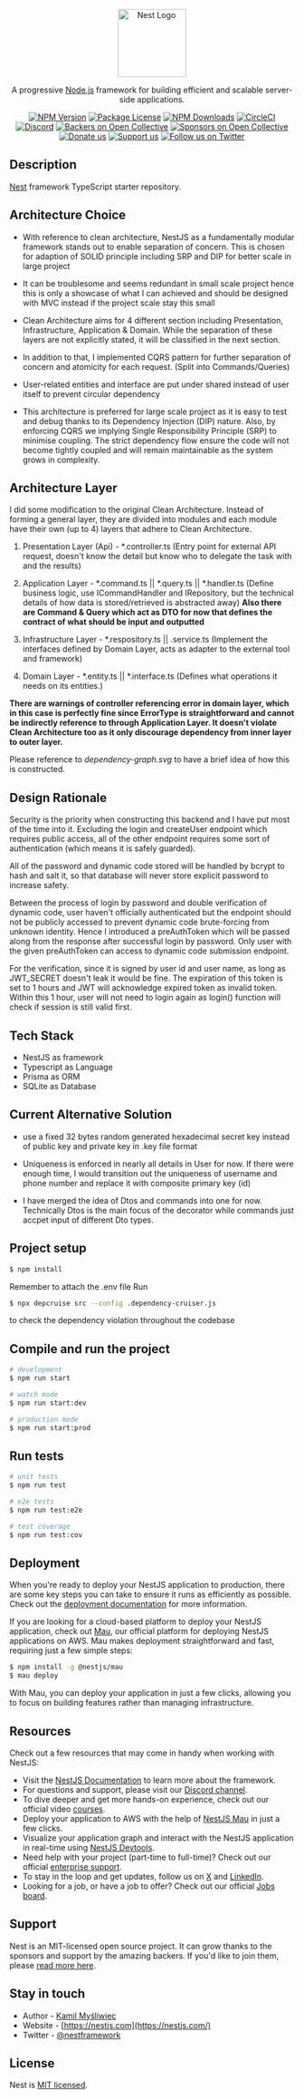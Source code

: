 <p align="center">
  <a href="http://nestjs.com/" target="blank"><img src="https://nestjs.com/img/logo-small.svg" width="120" alt="Nest Logo" /></a>
</p>

[circleci-image]: https://img.shields.io/circleci/build/github/nestjs/nest/master?token=abc123def456
[circleci-url]: https://circleci.com/gh/nestjs/nest

  <p align="center">A progressive <a href="http://nodejs.org" target="_blank">Node.js</a> framework for building efficient and scalable server-side applications.</p>
    <p align="center">
<a href="https://www.npmjs.com/~nestjscore" target="_blank"><img src="https://img.shields.io/npm/v/@nestjs/core.svg" alt="NPM Version" /></a>
<a href="https://www.npmjs.com/~nestjscore" target="_blank"><img src="https://img.shields.io/npm/l/@nestjs/core.svg" alt="Package License" /></a>
<a href="https://www.npmjs.com/~nestjscore" target="_blank"><img src="https://img.shields.io/npm/dm/@nestjs/common.svg" alt="NPM Downloads" /></a>
<a href="https://circleci.com/gh/nestjs/nest" target="_blank"><img src="https://img.shields.io/circleci/build/github/nestjs/nest/master" alt="CircleCI" /></a>
<a href="https://discord.gg/G7Qnnhy" target="_blank"><img src="https://img.shields.io/badge/discord-online-brightgreen.svg" alt="Discord"/></a>
<a href="https://opencollective.com/nest#backer" target="_blank"><img src="https://opencollective.com/nest/backers/badge.svg" alt="Backers on Open Collective" /></a>
<a href="https://opencollective.com/nest#sponsor" target="_blank"><img src="https://opencollective.com/nest/sponsors/badge.svg" alt="Sponsors on Open Collective" /></a>
  <a href="https://paypal.me/kamilmysliwiec" target="_blank"><img src="https://img.shields.io/badge/Donate-PayPal-ff3f59.svg" alt="Donate us"/></a>
    <a href="https://opencollective.com/nest#sponsor"  target="_blank"><img src="https://img.shields.io/badge/Support%20us-Open%20Collective-41B883.svg" alt="Support us"></a>
  <a href="https://twitter.com/nestframework" target="_blank"><img src="https://img.shields.io/twitter/follow/nestframework.svg?style=social&label=Follow" alt="Follow us on Twitter"></a>
</p>
  <!--[![Backers on Open Collective](https://opencollective.com/nest/backers/badge.svg)](https://opencollective.com/nest#backer)
  [![Sponsors on Open Collective](https://opencollective.com/nest/sponsors/badge.svg)](https://opencollective.com/nest#sponsor)-->

## Description

[Nest](https://github.com/nestjs/nest) framework TypeScript starter repository.

## Architecture Choice

- With reference to clean architecture, NestJS as a fundamentally modular framework stands out to enable separation of concern. This is chosen for adaption of SOLID principle including SRP and DIP for better scale in large project

- It can be troublesome and seems redundant in small scale project hence this is only a showcase of what I can achieved and should be designed with MVC instead if the project scale stay this small

- Clean Architecture aims for 4 different section including Presentation, Infrastructure, Application & Domain. While the separation of these layers are not explicitly stated, it will be classified in the next section.

- In addition to that, I implemented CQRS pattern for further separation of concern and atomicity for each request. (Split into Commands/Queries)

- User-related entities and interface are put under shared instead of user itself to prevent circular dependency

- This architecture is preferred for large scale project as it is easy to test and debug thanks to its Dependency Injection (DIP) nature. Also, by enforcing CQRS we implying Single Responsibility Principle (SRP) to minimise coupling. The strict dependency flow ensure the code will not become tightly coupled and will remain maintainable as the system grows in complexity.

## Architecture Layer
I did some modification to the original Clean Architecture. Instead of forming a general layer, they are divided into modules and each module have their own (up to 4) layers that adhere to Clean Architecture.

1. Presentation Layer (Api) - *.controller.ts 
(Entry point for external API request, doesn't know the detail but know who to delegate the task with and the results)

2. Application Layer - *.command.ts || *.query.ts || *.handler.ts
(Define business logic, use ICommandHandler and IRepository, but the technical details of how data is stored/retrieved is abstracted away)
**Also there are Command & Query which act as DTO for now that defines the contract of what should be input and outputted**

3. Infrastructure Layer - *.respository.ts || .service.ts
(Implement the interfaces defined by Domain Layer, acts as adapter to the external tool and framework)

4. Domain Layer - *.entity.ts || *.interface.ts
(Defines what operations it needs on its entities.)

**There are warnings of controller referencing error in domain layer, which in this case is perfectly fine since ErrorType is straightforward and cannot be indirectly reference to through Application Layer. It doesn't violate Clean Architecture too as it only discourage dependency from inner layer to outer layer.**

Please reference to *dependency-graph.svg* to have a brief idea of how this is constructed.

## Design Rationale
Security is the priority when constructing this backend and I have put most of the time into it. Excluding the login and createUser endpoint which requires public access, all of the other endpoint requires some sort of authentication (which means it is safely guarded).

All of the password and dynamic code stored will be handled by bcrypt to hash and salt it, so that database will never store explicit password to increase safety.

Between the process of login by password and double verification of dynamic code, user haven't officially authenticated but the endpoint should not be publicly accessed to prevent dynamic code brute-forcing from unknown identity. Hence I introduced a preAuthToken which will be passed along from the response after successful login by password. Only user with the given preAuthToken can access to dynamic code submission endpoint.

For the verification, since it is signed by user id and user name, as long as JWT_SECRET doesn't leak it would be fine. The expiration of this token is set to 1 hours and JWT will acknowledge expired token as invalid token. Within this 1 hour, user will not need to login again as login() function will check if session is still valid first.

## Tech Stack

- NestJS as framework
- Typescript as Language
- Prisma as ORM
- SQLite as Database

## Current Alternative Solution

- use a fixed 32 bytes random generated hexadecimal secret key instead of public key and private key in .key file format

- Uniqueness is enforced in nearly all details in User for now. If there were enough time, I would transition out the uniqueness of username and phone number and replace it with composite primary key (id)

- I have merged the idea of Dtos and commands into one for now. Technically Dtos is the main focus of the decorator while commands just accpet input of different Dto types.

## Project setup

```bash
$ npm install
```

Remember to attach the .env file
Run 
```bash
$ npx depcruise src --config .dependency-cruiser.js
```
to check the dependency violation throughout the codebase

## Compile and run the project

```bash
# development
$ npm run start

# watch mode
$ npm run start:dev

# production mode
$ npm run start:prod
```

## Run tests

```bash
# unit tests
$ npm run test

# e2e tests
$ npm run test:e2e

# test coverage
$ npm run test:cov
```

## Deployment

When you're ready to deploy your NestJS application to production, there are some key steps you can take to ensure it runs as efficiently as possible. Check out the [deployment documentation](https://docs.nestjs.com/deployment) for more information.

If you are looking for a cloud-based platform to deploy your NestJS application, check out [Mau](https://mau.nestjs.com), our official platform for deploying NestJS applications on AWS. Mau makes deployment straightforward and fast, requiring just a few simple steps:

```bash
$ npm install -g @nestjs/mau
$ mau deploy
```

With Mau, you can deploy your application in just a few clicks, allowing you to focus on building features rather than managing infrastructure.

## Resources

Check out a few resources that may come in handy when working with NestJS:

- Visit the [NestJS Documentation](https://docs.nestjs.com) to learn more about the framework.
- For questions and support, please visit our [Discord channel](https://discord.gg/G7Qnnhy).
- To dive deeper and get more hands-on experience, check out our official video [courses](https://courses.nestjs.com/).
- Deploy your application to AWS with the help of [NestJS Mau](https://mau.nestjs.com) in just a few clicks.
- Visualize your application graph and interact with the NestJS application in real-time using [NestJS Devtools](https://devtools.nestjs.com).
- Need help with your project (part-time to full-time)? Check out our official [enterprise support](https://enterprise.nestjs.com).
- To stay in the loop and get updates, follow us on [X](https://x.com/nestframework) and [LinkedIn](https://linkedin.com/company/nestjs).
- Looking for a job, or have a job to offer? Check out our official [Jobs board](https://jobs.nestjs.com).

## Support

Nest is an MIT-licensed open source project. It can grow thanks to the sponsors and support by the amazing backers. If you'd like to join them, please [read more here](https://docs.nestjs.com/support).

## Stay in touch

- Author - [Kamil Myśliwiec](https://twitter.com/kammysliwiec)
- Website - [https://nestjs.com](https://nestjs.com/)
- Twitter - [@nestframework](https://twitter.com/nestframework)

## License

Nest is [MIT licensed](https://github.com/nestjs/nest/blob/master/LICENSE).
